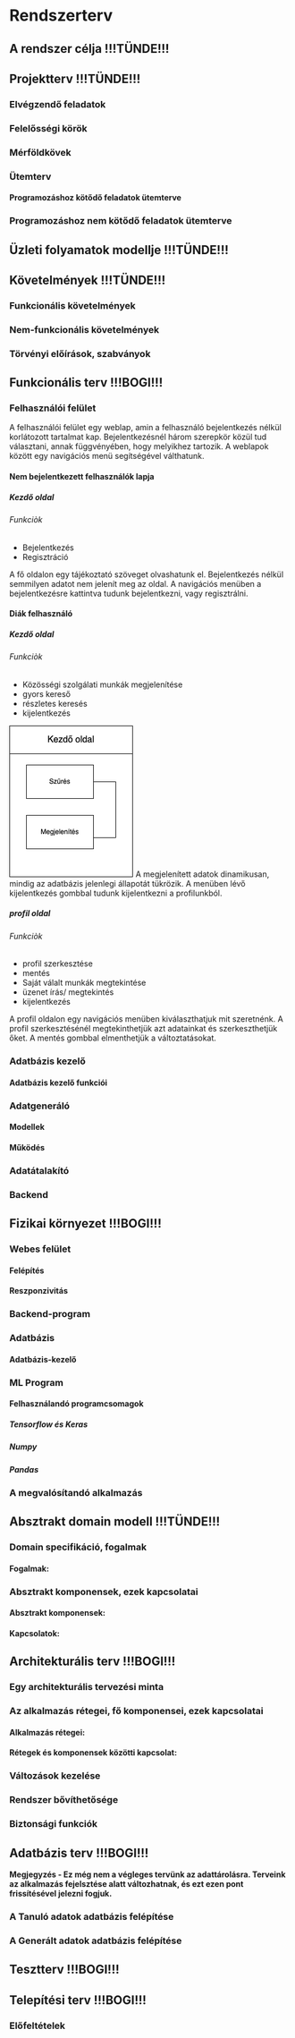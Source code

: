 # Rendszerterv  

## A rendszer célja !!!TÜNDE!!!



## Projektterv !!!TÜNDE!!!
### Elvégzendő feladatok
### Felelősségi körök
### Mérföldkövek
### Ütemterv
#### Programozáshoz kötődő feladatok ütemterve
### Programozáshoz nem kötődő feladatok ütemterve



## Üzleti folyamatok modellje !!!TÜNDE!!!



## Követelmények !!!TÜNDE!!!
### Funkcionális követelmények
### Nem-funkcionális követelmények
### Törvényi előírások, szabványok



## Funkcionális terv !!!BOGI!!!
### Felhasználói felület

A felhasználói felület egy weblap, amin a felhasználó bejelentkezés nélkül korlátozott tartalmat kap. Bejelentkezésnél három szerepkör közül tud választani, annak függvényében, hogy melyikhez tartozik.
A weblapok között egy navigációs menü segítségével válthatunk.
#### Nem bejelentkezett felhasználók lapja
##### Kezdő oldal
###### Funkciòk
- Bejelentkezés
- Regisztráció

A fő oldalon egy tájékoztató szöveget olvashatunk el. 
Bejelentkezés nélkül semmilyen adatot nem jelenít meg az oldal.
A navigációs menüben a bejelentkezésre kattintva tudunk bejelentkezni, vagy regisztrálni.

#### Diák felhasználó
##### Kezdő oldal
###### Funkciòk
- Közösségi szolgálati munkák megjelenítése
- gyors kereső
- részletes keresés
- kijelentkezés

![Diák kezdő oldal](img/diak-kezdo-kereso.png)
A megjelenített adatok dinamikusan, mindig az adatbázis jelenlegi állapotát tükrözik.
A menüben lévő kijelentkezés gombbal tudunk kijelentkezni a profilunkból.

##### profil oldal
###### Funkciòk
- profil szerkesztése
- mentés
- Saját válalt munkák megtekintése
- üzenet írás/ megtekintés
- kijelentkezés

A profil oldalon egy navigációs menüben kiválaszthatjuk mit szeretnénk.
A profil szerkesztésénél megtekinthetjük azt adatainkat és szerkeszthetjük őket. A mentés gombbal elmenthetjük a változtatásokat.


### Adatbázis kezelő
#### Adatbázis kezelő funkciói
### Adatgeneráló
#### Modellek
#### Működés
### Adatátalakító
### Backend



## Fizikai környezet !!!BOGI!!!
### Webes felület
#### Felépítés
#### Reszponzivitás
### Backend-program
### Adatbázis
#### Adatbázis-kezelő
### ML Program
#### Felhasználandó programcsomagok
##### Tensorflow és Keras
##### Numpy
##### Pandas
### A megvalósítandó alkalmazás



## Absztrakt domain modell !!!TÜNDE!!!
### Domain specifikáció, fogalmak
#### Fogalmak:
### Absztrakt komponensek, ezek kapcsolatai
#### Absztrakt komponensek:
#### Kapcsolatok:



## Architekturális terv !!!BOGI!!!
### Egy architekturális tervezési minta 
### Az alkalmazás rétegei, fő komponensei, ezek kapcsolatai
#### Alkalmazás rétegei:
#### Rétegek és komponensek közötti kapcsolat:
### Változások kezelése
### Rendszer bővíthetősége
### Biztonsági funkciók


## Adatbázis terv !!!BOGI!!!
**Megjegyzés - Ez még nem a végleges tervünk az adattárolásra. Terveink az alkalmazás fejelsztése alatt változhatnak, és ezt ezen pont frissítésével jelezni fogjuk.**
### A Tanuló adatok adatbázis felépítése
### A Generált adatok adatbázis felépítése



## Tesztterv !!!BOGI!!!



## Telepítési terv !!!BOGI!!!
### Előfeltételek
